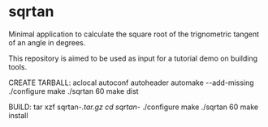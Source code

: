 # sqrtan
Minimal application to calculate the square root of the trignometric tangent of an angle in degrees.

This repository is aimed to be used as input for a tutorial demo on building tools.

CREATE TARBALL:
aclocal
autoconf
autoheader
automake --add-missing
./configure
make
./sqrtan 60
make dist

BUILD:
tar xzf sqrtan-*.tar.gz
cd sqrtan-*
./configure
make
./sqrtan 60
make install

